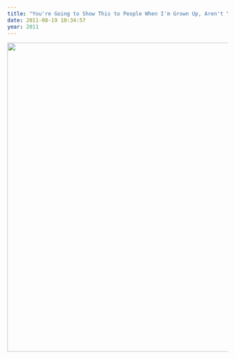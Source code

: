 ```yaml
---
title: "You're Going to Show This to People When I'm Grown Up, Aren't You?"
date: 2011-08-19 10:34:57
year: 2011
---
```

<img src="{{'/files/2011/08/m2.jpg' | relative_url}}" width="505" height="708" class="centered">
